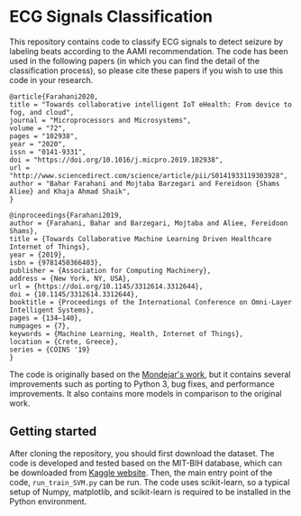 # ECG Signals Classification

This repository contains code to classify ECG signals to detect seizure by labeling beats according to the AAMI recommendation. The code has been used in the following papers (in which you can find the detail of the classification process), so please cite these papers if you wish to use this code in your research.

    @article{Farahani2020,
    title = "Towards collaborative intelligent IoT eHealth: From device to fog, and cloud",
    journal = "Microprocessors and Microsystems",
    volume = "72",
    pages = "102938",
    year = "2020",
    issn = "0141-9331",
    doi = "https://doi.org/10.1016/j.micpro.2019.102938",
    url = "http://www.sciencedirect.com/science/article/pii/S0141933119303928",
    author = "Bahar Farahani and Mojtaba Barzegari and Fereidoon {Shams Aliee} and Khaja Ahmad Shaik",
    }

    @inproceedings{Farahani2019,
    author = {Farahani, Bahar and Barzegari, Mojtaba and Aliee, Fereidoon Shams},
    title = {Towards Collaborative Machine Learning Driven Healthcare Internet of Things},
    year = {2019},
    isbn = {9781450366403},
    publisher = {Association for Computing Machinery},
    address = {New York, NY, USA},
    url = {https://doi.org/10.1145/3312614.3312644},
    doi = {10.1145/3312614.3312644},
    booktitle = {Proceedings of the International Conference on Omni-Layer Intelligent Systems},
    pages = {134–140},
    numpages = {7},
    keywords = {Machine Learning, Health, Internet of Things},
    location = {Crete, Greece},
    series = {COINS '19}
    }

The code is originally based on the [Mondejar's work](https://github.com/mondejar/ecg-classification), but it contains several improvements such as porting to Python 3, bug fixes, and performance improvements. It also contains more models in comparison to the original work.

## Getting started

After cloning the repository, you should first download the dataset. The code is developed and tested based on the MIT-BIH database, which can be downloaded from [Kaggle website](https://www.kaggle.com/mondejar/mitbih-database). Then, the main entry point of the code, `run_train_SVM.py` can be run. The code uses scikit-learn, so a typical setup of Numpy, matplotlib, and scikit-learn is required to be installed in the Python environment.
